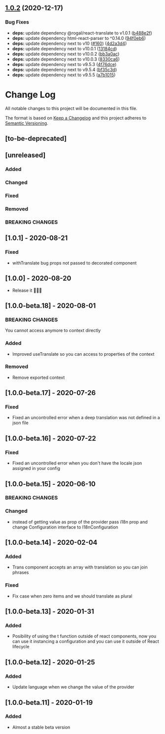 ## [1.0.2](https://github.com/gabrielseco/react-translate/compare/v1.0.1...v1.0.2) (2020-12-17)


### Bug Fixes

* **deps:** update dependency @rogal/react-translate to v1.0.1 ([b488e2f](https://github.com/gabrielseco/react-translate/commit/b488e2fba0da9005866bfeac4cf5f791b01048bc))
* **deps:** update dependency html-react-parser to ^0.14.0 ([94f0eb6](https://github.com/gabrielseco/react-translate/commit/94f0eb65ab200814502cce2dbc9cf902242d632b))
* **deps:** update dependency next to v10 ([#160](https://github.com/gabrielseco/react-translate/issues/160)) ([4d2a3d4](https://github.com/gabrielseco/react-translate/commit/4d2a3d40f81d5d081318ad6743997f27e5de0fbf))
* **deps:** update dependency next to v10.0.1 ([13184cd](https://github.com/gabrielseco/react-translate/commit/13184cd4b56ce6b570a0b31f8ee55ea11d2e28a8))
* **deps:** update dependency next to v10.0.2 ([bb3a0ac](https://github.com/gabrielseco/react-translate/commit/bb3a0ac93f9a203215de7485dabdc6678145685a))
* **deps:** update dependency next to v10.0.3 ([8330ca6](https://github.com/gabrielseco/react-translate/commit/8330ca658c3b43c52ea646b88e2a73447d613460))
* **deps:** update dependency next to v9.5.3 ([4f76dce](https://github.com/gabrielseco/react-translate/commit/4f76dcefb06350dcab92d7164aba7757e3d910bc))
* **deps:** update dependency next to v9.5.4 ([bf35c3d](https://github.com/gabrielseco/react-translate/commit/bf35c3dbdf1096041cdba013f9e983093683a8e1))
* **deps:** update dependency next to v9.5.5 ([a7b1015](https://github.com/gabrielseco/react-translate/commit/a7b10154fa42b97587c2fa9d8e824f1c203c1ab8))



# Change Log
All notable changes to this project will be documented in this file.

The format is based on [Keep a Changelog](http://keepachangelog.com/)
and this project adheres to [Semantic Versioning](http://semver.org/).

## [to-be-deprecated]

## [unreleased]
### Added
### Changed
### Fixed
### Removed
### BREAKING CHANGES


## [1.0.1] - 2020-08-21

### Fixed
- withTranslate bug props not passed to decorated component


## [1.0.0] - 2020-08-20
- Release it 🚀🚀🚀

## [1.0.0-beta.18] - 2020-08-01
### BREAKING CHANGES
  You cannot access anymore to context directly

### Added
- Improved useTranslate so you can access to properties of the context
### Removed
 - Remove exported context

## [1.0.0-beta.17] - 2020-07-26
### Fixed
  - Fixed an uncontrolled error when a deep translation was not defined in a json file

## [1.0.0-beta.16] - 2020-07-22
### Fixed
  - Fixed an uncontrolled error when you don't have the locale json assigned in your config

## [1.0.0-beta.15] - 2020-06-10
### BREAKING CHANGES
### Changed
  - instead of getting value as prop of the provider pass i18n prop and change Configuration interface to I18nConfiguration

## [1.0.0-beta.14] - 2020-02-04
### Added
  - Trans component accepts an array with translation so you can join phrases

### Fixed
  - Fix case when zero items and we should translate as plural

## [1.0.0-beta.13] - 2020-01-31
### Added
  - Posibility of using the t function outside of react components, now you can use it instancing a configuration and you can use it outside of React lifecycle

## [1.0.0-beta.12] - 2020-01-25

### Added
  - Update language when we change the value of the provider
 
## [1.0.0-beta.11] - 2020-01-19

### Added
  - Almost a stable beta version
